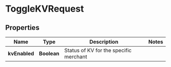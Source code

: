 

# ToggleKVRequest


## Properties

| Name | Type | Description | Notes |
|------------ | ------------- | ------------- | -------------|
|**kvEnabled** | **Boolean** | Status of KV for the specific merchant |  |



